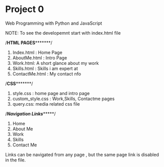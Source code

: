 # Project 0

Web Programming with Python and JavaScript


NOTE: To see the developemnt start with index.html file

/************************HTML PAGES*******************************/

1. Index.html : Home Page
2. AboutMe.html : Intro Page
3. Work.html: A short glance about my work
4. Skills.html : Skills i am expert at 
5. ContactMe.html : My contact nfo

/************************CSS*******************************/
1. style.css :  home page and intro page
2. custom_style.css : Work,Skills, Contactme pages
3. query.css: media related css file

/*********************Navigation Links**************************/

1. Home
2. About Me
3. Work
4. Skills
5. Contact Me

Links can be navigated from any page , but the same page link is disabled in the file.



